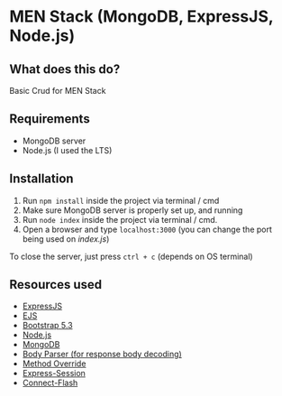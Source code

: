 # MEN Stack (MongoDB, ExpressJS, Node.js)

## What does this do?
Basic Crud for MEN Stack

## Requirements
* MongoDB server
* Node.js (I used the LTS)

## Installation
1. Run `npm install` inside the project via terminal / cmd
2. Make sure MongoDB server is properly set up, and running
3. Run `node index` inside the project via terminal / cmd.
4. Open a browser and type `localhost:3000` (you can change the port being used on *index.js*)

To close the server, just press `ctrl + c` (depends on OS terminal)


## Resources used
* [ExpressJS](https://expressjs.com/)
* [EJS](https://ejs.co/)
* [Bootstrap 5.3](https://getbootstrap.com/docs/5.3/)
* [Node.js](https://nodejs.org/)
* [MongoDB](https://mongodb.org/)
* [Body Parser (for response body decoding)](https://www.npmjs.com/package/body-parser/)
* [Method Override](https://www.npmjs.com/package/method-override)
* [Express-Session](https://www.npmjs.com/package/express-session)
* [Connect-Flash](https://www.npmjs.com/package/connect-flash)
